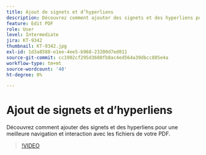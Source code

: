 ```yaml
---
title: Ajout de signets et d’hyperliens
description: Découvrez comment ajouter des signets et des hyperliens pour une meilleure navigation et interaction avec les fichiers de votre PDF
feature: Edit PDF
role: User
level: Intermediate
jira: KT-9342
thumbnail: KT-9342.jpg
exl-id: 1d3a8588-e1ee-4ee5-b968-23200d7ed011
source-git-commit: cc1902cf295d3608fb8ac4ed564a39dbcc885e4a
workflow-type: tm+mt
source-wordcount: '40'
ht-degree: 0%

---
```


# Ajout de signets et d’hyperliens

Découvrez comment ajouter des signets et des hyperliens pour une meilleure navigation et interaction avec les fichiers de votre PDF.

>[!VIDEO](https://video.tv.adobe.com/v/347057?quality=12&learn=on&hidetitle=true&captions=fre_fr)

